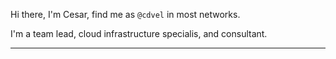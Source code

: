 Hi there, I'm Cesar, find me as `@cdvel` in most networks.

I'm a team lead, cloud infrastructure specialis, and consultant.

----

